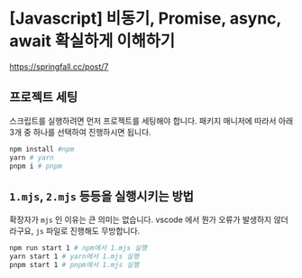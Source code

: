 # [Javascript] 비동기, Promise, async, await 확실하게 이해하기

<https://springfall.cc/post/7>

## 프로젝트 세팅

스크립트를 실행하려면 먼저 프로젝트를 세팅해야 합니다. 패키지 매니저에 따라서 아래 3개 중 하나를 선택하여 진행하시면 됩니다.

```bash
npm install #npm
yarn # yarn
pnpm i # pnpm
```

## `1.mjs`, `2.mjs` 등등을 실행시키는 방법

확장자가 `mjs` 인 이유는 큰 의미는 없습니다. vscode 에서 뭔가 오류가 발생하지 않더라구요, `js` 파일로 진행해도 무방합니다.

```bash
npm run start 1 # npm에서 1.mjs 실행
yarn start 1 # yarn에서 1.mjs 실행
pnpm start 1 # pnpm에서 1.mjs 실행
```
